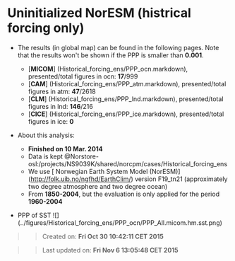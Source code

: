 Uninitialized NorESM (histrical forcing only)
==========

  * The results (in global map) can be found in the following pages. Note that the results won't be shown if the PPP is smaller than __0.001__.

    * [__MICOM__] (Historical_forcing_ens/PPP_ocn.markdown), presented/total figures in ocn: __17__/999 
    * [__CAM__] (Historical_forcing_ens/PPP_atm.markdown), presented/total figures in atm: __47__/2618 
    * [__CLM__] (Historical_forcing_ens/PPP_lnd.markdown), presented/total figures in lnd: __146__/216 
    * [__CICE__] (Historical_forcing_ens/PPP_ice.markdown), presented/total figures in ice: __0__

  * About this analysis:
    * __Finished on 10 Mar. 2014__
    * Data is kept @Norstore-osl:/projects/NS9039K/shared/norcpm/cases/Historical_forcing_ens
    * We use [ Norwegian Earth System Model (NorESM)] (http://folk.uib.no/ngfhd/EarthClim/) version F19_tn21 (approximately two degree atmosphere and two degree ocean)
    * From __1850-2004__, but the evaluation is only applied for the period __1960-2004__
  * PPP of SST ![] (../figures/Historical_forcing_ens/PPP_ocn/PPP_All.micom.hm.sst.png)

>> Created on: __Fri Oct 30 10:42:11 CET 2015__

>> Last updated on: __Fri Nov  6 13:05:48 CET 2015__ 


